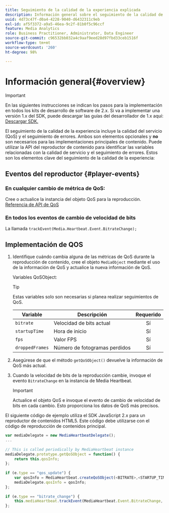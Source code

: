 ```yaml
---
title: Seguimiento de la calidad de la experiencia explicada
description: Información general sobre el seguimiento de la calidad de la experiencia (QoE, QoS) mediante Media SDK.
uuid: 4d73c47f-d0a4-4228-9040-d6432311c9eb
exl-id: af5f3372-a9a5-46ea-9c2f-81b0f5c96ccf
feature: Media Analytics
role: Business Practitioner, Administrator, Data Engineer
source-git-commit: c96532bb032a4c9aaf9eed28d97fbd33ceb1516f
workflow-type: tm+mt
source-wordcount: '260'
ht-degree: 98%

---
```


# Información general{#overview}

>[!IMPORTANT]
>
>En las siguientes instrucciones se indican los pasos para la implementación en todos los kits de desarrollo de software de 2.x. Si va a implementar una versión 1.x del SDK, puede descargar las guías del desarrollador de 1.x aquí: [Descargar SDK.](/help/sdk-implement/download-sdks.md)

El seguimiento de la calidad de la experiencia incluye la calidad del servicio (QoS) y el seguimiento de errores. Ambos son elementos opcionales y **no** son necesarios para las implementaciones principales de contenido. Puede utilizar la API del reproductor de contenido para identificar las variables relacionadas con la calidad de servicio y el seguimiento de errores. Estos son los elementos clave del seguimiento de la calidad de la experiencia:

## Eventos del reproductor {#player-events}

### En cualquier cambio de métrica de QoS:

Cree o actualice la instancia del objeto QoS para la reproducción. [Referencia de API de QoS](https://adobe-marketing-cloud.github.io/media-sdks/reference/javascript/MediaHeartbeat.html#.createQoSObject)

### En todos los eventos de cambio de velocidad de bits

La llamada `trackEvent(Media.Heartbeat.Event.BitrateChange);`

## Implementación de QOS

1. Identifique cuándo cambia alguna de las métricas de QoS durante la reproducción de contenido, cree el objeto `MediaObject` mediante el uso de la información de QoS y actualice la nueva información de QoS.

   Variables QoSObject:

   >[!TIP]
   >
   >Estas variables solo son necesarias si planea realizar seguimientos de QoS.

   | Variable | Descripción | Requerido |
   | --- | --- | :---: |
   | `bitrate` | Velocidad de bits actual | Sí |
   | `startupTime` | Hora de inicio | Sí |
   | `fps` | Valor FPS | Sí |
   | `droppedFrames` | Número de fotogramas perdidos | Sí |

1. Asegúrese de que el método `getQoSObject()` devuelve la información de QoS más actual.
1. Cuando la velocidad de bits de la reproducción cambie, invoque el evento `BitrateChange` en la instancia de Media Heartbeat.

   >[!IMPORTANT]
   >
   >Actualice el objeto QoS e invoque el evento de cambio de velocidad de bits en cada cambio. Esto proporciona los datos de QoS más precisos.

El siguiente código de ejemplo utiliza el SDK JavaScript 2.x para un reproductor de contenidos HTML5. Este código debe utilizarse con el código de reproducción de contenidos principal.

```js
var mediaDelegate = new MediaHeartbeatDelegate(); 
...  
 
// This is called periodically by MediaHeartbeat instance 
mediaDelegate.prototype.getQoSObject = function() { 
    return this.qosInfo; 
}; 
 
if (e.type == "qos_update") { 
    var qosInfo = MediaHeartbeat.createQoSObject(<BITRATE>,<STARTUP_TIME>,<FPS>,<DROPPED_FRAMES>); 
    mediaDelegate.qosInfo = qosInfo; 
}; 
 
if (e.type == "bitrate_change") { 
    this.mediaHeartbeat.trackEvent(MediaHeartbeat.Event.BitrateChange, qosObject); 
};
```
